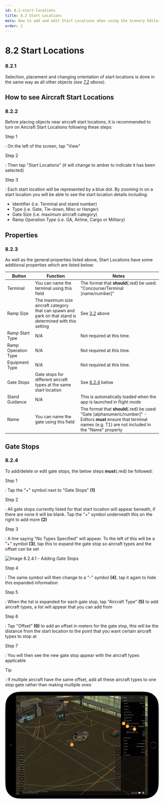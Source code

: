 ```yaml
---
id: 8.2-start-locations
title: 8.2 Start Locations
meta: How to add and edit Start Locations when using the Scenery Editor within Infinite Flight.
order: 2
---
```




# 8.2 Start Locations



### 8.2.1

Selection, placement and changing orientation of start locations is done in the same way as all other objects *(see [7.2](/guide/scenery-editor-manual/7.-objects/7.2-selection-and-placement) above)*.



## How to see Aircraft Start Locations 

### 8.2.2

Before placing objects near aircraft start locations, it is recommended to turn on Aircraft Start Locations following these steps:



Step 1

: On the left of the screen, tap "View"



Step 2

: Then tap "Start Locations" (it will change to amber to indicate it has been selected)



Step 3

: Each start location will be represented by a blue dot. By zooming in on a start location you will be able to see the start location details including:

- Identifier (i.e. Terminal and stand number)
- Type (i.e. Gate, Tie-down, Misc or Hanger)
- Gate Size (i.e. maximum aircraft category)
- Ramp Operation Type (i.e. GA, Airline, Cargo or Military)



## Properties

### 8.2.3

As well as the general properties listed above, Start Locations have some additional properties which are listed below: 

| Button              | Function                                                     | Notes                                                        |
| ------------------- | ------------------------------------------------------------ | ------------------------------------------------------------ |
| Terminal            | You can name the terminal using this field                   | The format that **should**{.red} be used: "Concourse/Terminal [name/number]" |
| Ramp Size           | The maximum size aircraft category that can spawn and park on that stand is determined with this setting | See [3.2](/guide/scenery-editor-manual/3.-getting-started/3.2-aircraft-categories) above |
| Ramp Start Type     | N/A                                                          | Not required at this time.                                   |
| Ramp Operation Type | N/A                                                          | Not required at this time.                                   |
| Equipment Type      | N/A                                                          | Not required at this time.                                   |
| Gate Stops          | Gate stops for different aircraft types at the same start location | See [8.2.4](/guide/scenery-editor-manual/8.-airport-gate/8.2-start-locations#8.2.4) below |
| Stand Guidance      | N/A                                                          | This is automatically loaded when the app is launched in flight mode |
| Name                | You can name the gate using this field                       | The format that **should**{.red} be used: "Gate [alphanumeric/number]" - Editors **must** ensure that terminal names (e.g. T1) are not included in the "Name" property |



## Gate Stops

### 8.2.4

To add/delete or edit gate stops, the below steps **must**{.red} be followed: 



Step 1

: Tap the "+" symbol next to "Gate Stops" **(1)**



Step 2

: All gate stops currently listed for that start location will appear beneath, if there are none it will be blank. Tap the "+" symbol underneath this on the right to add more **(2)**



Step 3

: A line saying "No Types Specified" will appear. To the left of this will be a "+" symbol **(3)**, tap this to expand the gate stop so aircraft types and the offset can be set



![Image 8.2.4.1 - Adding Gate Stops](/Users/reganhawthorn/Documents/GitHub/infiniteflight-docs/scenery-editor-manual/7.-objects/_images/manual/frames/5.3.4.1.png)



Step 4

: The same symbol will then change to a "-" symbol **(4)**, tap it again to hide this expanded information



Step 5

: When the list is expanded for each gate stop, tap "Aircraft Type" **(5)** to add aircraft types, a list will appear that you can add from



Step 6

: Tap "Offset" **(6)** to add an offset in meters for the gate stop, this will be the distance from the start location to the point that you want certain aircraft types to stop at



Step 7

: You will then see the new gate stop appear with the aircraft types applicable



Tip

: If multiple aircraft have the same offset, add all these aircraft types to one stop gate rather than making multiple ones



![Image 8.2.4.2 - Setting Gate Stop Aircraft Types and Offsets](_images/manual/frames/5.3.4.2.png)

